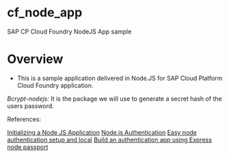 # cf_node_app
SAP CP Cloud Foundry NodeJS App sample

# Overview

*   This is a sample application delivered in Node.JS for SAP Cloud Platform Cloud Foundry application.

*Bcrypt-nodejs:* It is the package we will use to generate a secret hash of the users password.

References:

[Initializing a Node JS Application](https://thinkster.io/tutorials/node-json-api/initializing-a-starter-node-project)
[Node.js Authentication](https://blog.risingstack.com/node-hero-node-js-authentication-passport-js/)
[Easy node authentication setup and local](https://scotch.io/tutorials/easy-node-authentication-setup-and-local)
[Build an authentication app using Express node passport](https://www.danielgynn.com/build-an-authentication-app-using-express-node-passport/)
